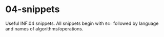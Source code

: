 # 04-snippets

Useful INF.04 snippets.
All snippets begin with `04-` followed by language and names of algorithms/operations.
